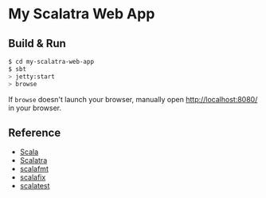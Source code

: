 # My Scalatra Web App #

## Build & Run ##

```sh
$ cd my-scalatra-web-app
$ sbt
> jetty:start
> browse
```

If `browse` doesn't launch your browser, manually open [http://localhost:8080/](http://localhost:8080/) in your browser.

## Reference

- [Scala](https://www.scala-lang.org/)
- [Scalatra](https://scalatra.org/)
- [scalafmt](https://scalameta.org/scalafmt/)
- [scalafix](https://scalacenter.github.io/scalafix/)
- [scalatest](https://www.scalatest.org/)

